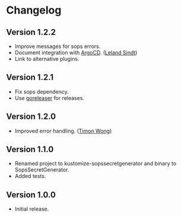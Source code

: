# Changelog

## Version 1.2.2

* Improve messages for sops errors.
* Document integration with [ArgoCD](https://github.com/argoproj/argo-cd). ([Leland Sindt](https://github.com/LelandSindt))
* Link to alternative plugins.

## Version 1.2.1

* Fix sops dependency.
* Use [goreleaser](https://goreleaser.com) for releases.

## Version 1.2.0

* Improved error handling. ([Timon Wong](https://github.com/timonwong))


## Version 1.1.0

* Renamed project to kustomize-sopssecretgenerator and binary to SopsSecretGenerator.
* Added tests.


## Version 1.0.0

* Initial release.
